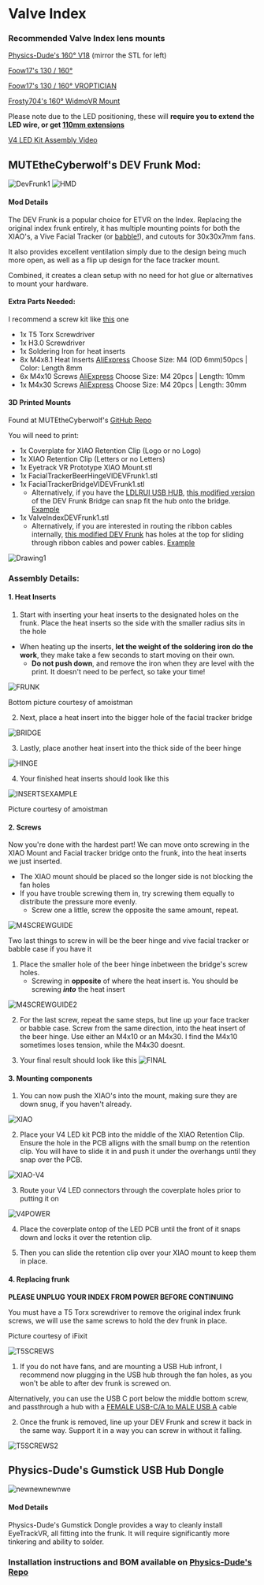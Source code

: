 # Valve Index

### Recommended Valve Index lens mounts

[Physics-Dude's 160° V18](https://github.com/Physics-Dude/Phys-Index-EyetrackVR-HW/blob/main/ETVR%20ValveIndex%20Cam-LED%20Mount%20Rings/Index-EyetrackVRv4%20v18%20Print%20Me.stl) (mirror the STL for left)

[Foow17's 130 / 160°](https://makerworld.com/en/models/196741#profileId-217255)

[Foow17's 130 / 160° VROPTICIAN](https://makerworld.com/en/models/196791#profileId-217311)

[Frosty704's 160° WidmoVR Mount](https://github.com/Frosty704/indexwidmo-eyetrackvr)

Please note due to the LED positioning, these will **require you to extend the LED wire, or get [110mm extensions](https://store.eyetrackvr.dev/products/2x-110mm-replacement-wires)**

[V4 LED Kit Assembly Video](https://www.youtube.com/watch?v=AVUbDNe7uNU)

## MUTEtheCyberwolf's DEV Frunk Mod:
![DevFrunk1](https://i.imgur.com/KQDFg1J.jpeg)
![HMD](https://i.imgur.com/4n6f4U3.png)

#### Mod Details
The DEV Frunk is a popular choice for ETVR on the Index. Replacing the original index frunk entirely, it has multiple mounting points for both the XIAO's, a Vive Facial Tracker (or [babble!](https://www.printables.com/model/745299-xiao-sense-case-seeed-studio-xiao-esp32s3-sense-ca)), and cutouts for 30x30x7mm fans.  

It also provides excellent ventilation simply due to the design being much more open, as well as a flip up design for the face tracker mount.

Combined, it creates a clean setup with no need for hot glue or alternatives to mount your hardware.

#### Extra Parts Needed:
I recommend a screw kit like [this](https://www.amazon.com/XOOL-Precision-Screwdriver-Extension-Smartphone/dp/B086SQZGLJ) one
- 1x T5 Torx Screwdriver
- 1x H3.0 Screwdriver
- 1x Soldering Iron for heat inserts
- 8x M4x8.1 Heat Inserts [AliExpress](https://www.aliexpress.com/item/3256804349544912.html)  Choose Size: M4 (OD 6mm)50pcs | Color: Length 8mm
- 6x M4x10 Screws [AliExpress](https://www.aliexpress.com/item/2251832624557792.html) Choose Size: M4 20pcs | Length: 10mm
- 1x M4x30 Screws [AliExpress](https://www.aliexpress.com/item/2251832624557792.html) Choose Size: M4 20pcs | Length: 30mm

#### 3D Printed Mounts
Found at MUTEtheCyberwolf's [GitHub Repo](https://github.com/MUTEtheCyberwolf/VALVE-INDEX-DEV-Frunk-1.0/tree/main/3D%20Print%20Files%20STL(Ascii))

You will need to print:
- 1x Coverplate for XIAO Retention Clip (Logo or no Logo)
- 1x XIAO Retention Clip (Letters or no Letters)
- 1x Eyetrack VR Prototype XIAO Mount.stl
- 1x FacialTrackerBeerHingeVIDEVFrunk1.stl
- 1x FacialTrackerBridgeVIDEVFrunk1.stl
  - Alternatively, if you have the [LDLRUI USB HUB](https://www.amazon.com/LDLrui-4-Port-Splitter-Multiport-Adapter/dp/B0BLHCD7FS), [this modified version](https://github.com/Frosty704/mods-eyetrackvr/blob/main/ldlrui%20case%20and%20bridge%20merged-FacialTrackerBridgeVIDEVFrunk1.stl) of the DEV Frunk Bridge can snap fit the hub onto the bridge. [Example](https://i.imgur.com/kRvx56r.jpeg)
- 1x ValveIndexDEVFrunk1.stl
  - Alternatively, if you are interested in routing the ribbon cables internally, [this modified DEV Frunk](https://github.com/Frosty704/mods-eyetrackvr/blob/main/ValveIndexDEVFrunk1_MODIFIED.stl) has holes at the top for sliding through ribbon cables and power cables. [Example](https://i.imgur.com/RcYQ8xd.png)

![Drawing1](https://github.com/MUTEtheCyberwolf/VALVE-INDEX-DEV-Frunk-1.0/assets/98415183/3b2b4fc2-a0ce-4641-8d0f-8fcac9271e34)

### Assembly Details:
 #### 1. Heat Inserts  
1. Start with inserting your heat inserts to the designated holes on the frunk. Place the heat inserts so the side with the smaller radius sits in the hole 
- When heating up the inserts, **let the weight of the soldering iron do the work**, they make take a few seconds to start moving on their own.
   -  **Do not push down**, and remove the iron when they are level with the print. It doesn't need to be perfect, so take your time!

![FRUNK](https://i.imgur.com/5xzpTqa.png)

Bottom picture courtesy of amoistman

2. Next, place a heat insert into the bigger hole of the facial tracker bridge

![BRIDGE](https://i.imgur.com/vNPx656.png)

3. Lastly, place another heat insert into the thick side of the beer hinge


![HINGE](https://i.imgur.com/R3Uwllz.png)

4. Your finished heat inserts should look like this

![INSERTSEXAMPLE](https://i.imgur.com/2z0TD3L.jpeg)

Picture courtesy of amoistman

#### 2. Screws

Now you're done with the hardest part!
We can move onto screwing in the XIAO Mount and Facial tracker bridge onto the frunk, into the heat inserts we just inserted.
  - The XIAO mount should be placed so the longer side is not blocking the fan holes
  - If you have trouble screwing them in, try screwing them equally to distribute the pressure more evenly.
    - Screw one a little, screw the opposite the same amount, repeat.

![M4SCREWGUIDE](https://i.imgur.com/hCi744w.png)

Two last things to screw in will be the beer hinge and vive facial tracker or babble case if you have it

1. Place the smaller hole of the beer hinge inbetween the bridge's screw holes.
   - Screwing in **opposite** of where the heat insert is. You should be screwing ***into*** the heat insert


![M4SCREWGUIDE2](https://i.imgur.com/zJeadXI.png)

2. For the last screw, repeat the same steps, but line up your face tracker or babble case. Screw from the same direction, into the heat insert of the beer hinge.
Use either an M4x10 or an M4x30. I find the M4x10 sometimes loses tension, while the M4x30 doesnt. 

3. Your final result should look like this
![FINAL](https://i.imgur.com/1h7ex2y.jpg)


#### 3. Mounting components

1. You can now push the XIAO's into the mount, making sure they are down snug, if you haven't already.

![XIAO](https://i.imgur.com/pXb2UVZ.png)


2. Place your V4 LED kit PCB into the middle of the XIAO Retention Clip. Ensure the hole in the PCB alligns with the small bump on the retention clip.
You will have to slide it in and push it under the overhangs until they snap over the PCB.

![XIAO-V4](https://i.imgur.com/MnaWjHw.png)

3. Route your V4 LED connectors through the coverplate holes prior to putting it on

![V4POWER](https://i.imgur.com/rDOzTz8.png)

4. Place the coverplate ontop of the LED PCB until the front of it snaps down and locks it over the retention clip.

5. Then you can slide the retention clip over your XIAO mount to keep them in place.



#### 4. Replacing frunk 

**PLEASE UNPLUG YOUR INDEX FROM POWER BEFORE CONTINUING**

You must have a T5 Torx screwdriver to remove the original index frunk screws, we will use the same screws to hold the dev frunk in place.

Picture courtesy of iFixit

![T5SCREWS](https://i.imgur.com/AbnMtn4.jpeg)

1. If you do not have fans, and are mounting a USB Hub infront, I recommend now plugging in the USB hub through the fan holes, as you won't be able to after dev frunk is screwed on.

Alternatively, you can use the USB C port below the middle bottom screw, and passthrough a hub with a [FEMALE USB-C/A to MALE USB A](https://www.aliexpress.us/item/3256802596853859.html) cable

2. Once the frunk is removed, line up your DEV Frunk and screw it back in the same way. Support it in a way you can screw in without it falling.

![T5SCREWS2](https://i.imgur.com/LRN45aM.png)



## Physics-Dude's Gumstick USB Hub Dongle

![newnewnewnwe](https://github.com/Physics-Dude/Phys-Index-EyetrackVR-HW/assets/22563517/77e4141b-7da7-4cb3-ab16-d8d761c91930)

#### Mod Details
Physics-Dude's Gumstick Dongle provides a way to cleanly install EyeTrackVR, all fitting into the frunk. It will require significantly more tinkering and ability to solder.

### Installation instructions and BOM available on [Physics-Dude's Repo](https://github.com/Physics-Dude/Phys-Index-EyetrackVR-HW/tree/main?tab=readme-ov-file#gum-stick-usb-hub-dongle)
